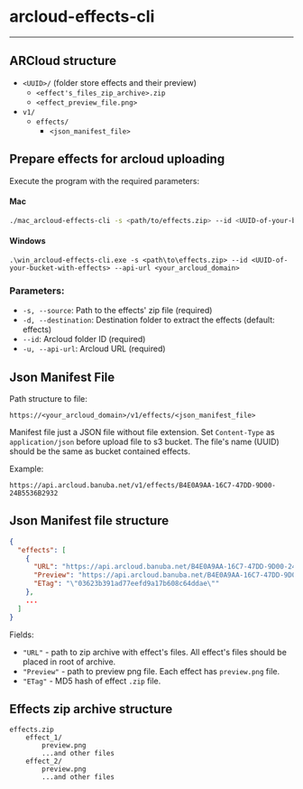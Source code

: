 # arcloud-effects-cli

---

## ARCloud structure

- `<UUID>/` (folder store effects and their preview)
    - `<effect's_files_zip_archive>.zip`
    - `<effect_preview_file.png>`
- `v1/`
    - `effects/`
        - `<json_manifest_file>`

## Prepare effects for arcloud uploading

Execute the program with the required parameters:

#### Mac
```bash
./mac_arcloud-effects-cli -s <path/to/effects.zip> --id <UUID-of-your-bucket-with-effects> --api-url <your_arcloud_domain>
```

#### Windows
```
.\win_arcloud-effects-cli.exe -s <path\to\effects.zip> --id <UUID-of-your-bucket-with-effects> --api-url <your_arcloud_domain>
```

### Parameters:

- `-s, --source`: Path to the effects' zip file (required)
- `-d, --destination`: Destination folder to extract the effects (default: effects)
- `--id`: Arcloud folder ID (required)
- `-u, --api-url`: Arcloud URL (required)

## Json Manifest File

Path structure to file:
```
https://<your_arcloud_domain>/v1/effects/<json_manifest_file>
```

Manifest file just a JSON file without file extension. Set `Content-Type` as `application/json` before upload file to s3
bucket. The file's name (UUID) should be the same as bucket contained effects.

Example:
```
https://api.arcloud.banuba.net/v1/effects/B4E0A9AA-16C7-47DD-9D00-24B5536B2932
```

## Json Manifest file structure

```json
{
  "effects": [
    {
      "URL": "https://api.arcloud.banuba.net/B4E0A9AA-16C7-47DD-9D00-24B553/2_5D_HeadphoneMusic.zip",
      "Preview": "https://api.arcloud.banuba.net/B4E0A9AA-16C7-47DD-9D00-24B553/2_5D_HeadphoneMusic.png",
      "ETag": "\"03623b391ad77eefd9a17b608c64ddae\""
    },
    ...
  ]
}
```

Fields:

- `"URL"` - path to zip archive with effect's files. All effect's files should be placed in root of archive.
- `"Preview"` - path to preview png file. Each effect has `preview.png` file.
- `"ETag"` - MD5 hash of effect `.zip` file.

## Effects zip archive structure

```
effects.zip
    effect_1/
        preview.png
        ...and other files
    effect_2/
        preview.png
        ...and other files 
```
